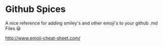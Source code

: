 Github Spices
============


A nice reference for adding smiley's and other emoji's to your github .md Files :smiley:

http://www.emoji-cheat-sheet.com/
